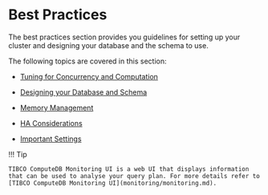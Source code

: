 # Best Practices

The best practices section provides you guidelines for setting up your cluster and designing your database and the schema to use.

The following topics are covered in this section:

* [Tuning for Concurrency and Computation](best_practices/setup_cluster.md)

* [Designing your Database and Schema](best_practices/design_schema.md)

* [Memory Management](best_practices/memory_management.md)

* [HA Considerations](best_practices/ha_considerations.md)

* [Important Settings](best_practices/important_settings.md)


!!! Tip

	TIBCO ComputeDB Monitoring UI is a web UI that displays information that can be used to analyse your query plan. For more details refer to [TIBCO ComputeDB Monitoring UI](monitoring/monitoring.md).
